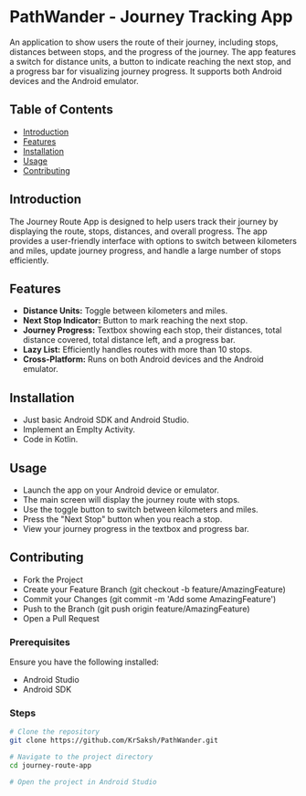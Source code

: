 # PathWander - Journey Tracking App

An application to show users the route of their journey, including stops, distances between stops, and the progress of the journey. The app features a switch for distance units, a button to indicate reaching the next stop, and a progress bar for visualizing journey progress. It supports both Android devices and the Android emulator.

## Table of Contents

- [Introduction](#introduction)
- [Features](#features)
- [Installation](#installation)
- [Usage](#usage)
- [Contributing](#contributing)

## Introduction

The Journey Route App is designed to help users track their journey by displaying the route, stops, distances, and overall progress. The app provides a user-friendly interface with options to switch between kilometers and miles, update journey progress, and handle a large number of stops efficiently.

## Features

- **Distance Units:** Toggle between kilometers and miles.
- **Next Stop Indicator:** Button to mark reaching the next stop.
- **Journey Progress:** Textbox showing each stop, their distances, total distance covered, total distance left, and a progress bar.
- **Lazy List:** Efficiently handles routes with more than 10 stops.
- **Cross-Platform:** Runs on both Android devices and the Android emulator.

## Installation
- Just basic Android SDK and Android Studio.
- Implement an Emplty Activity.
- Code in Kotlin.

## Usage
- Launch the app on your Android device or emulator.
- The main screen will display the journey route with stops.
- Use the toggle button to switch between kilometers and miles.
- Press the "Next Stop" button when you reach a stop.
- View your journey progress in the textbox and progress bar.

## Contributing
- Fork the Project
- Create your Feature Branch (git checkout -b feature/AmazingFeature)
- Commit your Changes (git commit -m 'Add some AmazingFeature')
- Push to the Branch (git push origin feature/AmazingFeature)
- Open a Pull Request

  
### Prerequisites

Ensure you have the following installed:

- Android Studio
- Android SDK

### Steps

```bash
# Clone the repository
git clone https://github.com/KrSaksh/PathWander.git

# Navigate to the project directory
cd journey-route-app

# Open the project in Android Studio
